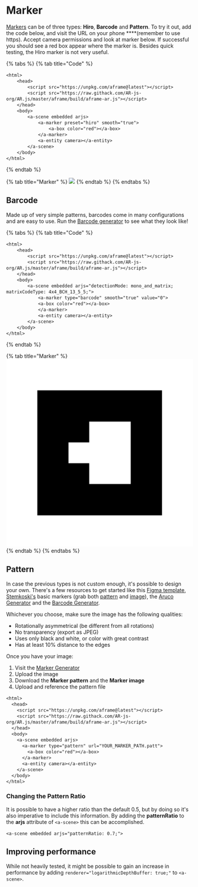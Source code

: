 # Marker

[Markers](https://ar-js-org.github.io/AR.js-Docs/marker-based/) can be of three types: **Hiro**, **Barcode** and **Pattern**. To try it out, add the code below, and visit the URL on your phone ****\(remember to use https\). Accept camera permissions and look at marker below. If successful you should see a red box appear where the marker is. Besides quick testing, the Hiro marker is not very useful.

{% tabs %}
{% tab title="Code" %}
```markup
<html>
	<head>
		<script src="https://unpkg.com/aframe@latest"></script>
		<script src="https://raw.githack.com/AR-js-org/AR.js/master/aframe/build/aframe-ar.js"></script>
	</head>
	<body>
		<a-scene embedded arjs>
			<a-marker preset="hiro" smooth="true">
				<a-box color="red"></a-box>
			</a-marker>
			<a-entity camera></a-entity>
		</a-scene>
	</body>
</html>
```
{% endtab %}

{% tab title="Marker" %}
![](https://firebasestorage.googleapis.com/v0/b/gitbook-28427.appspot.com/o/assets%2F-LFNtKzfzIWfc8anmKip%2F-MGTzViYNlUj-js9IS_4%2F-MGUZXkpAF6U_q1mp3KD%2Fhiro.jpg?alt=media&token=5f5a7d2c-8d96-46f2-b8a3-4a839e0fb8d4)
{% endtab %}
{% endtabs %}

## Barcode

Made up of very simple patterns, barcodes come in many configurations and are easy to use. Run the [Barcode generator](https://au.gmented.com/app/marker/marker.php) to see what they look like!

{% tabs %}
{% tab title="Code" %}
```markup
<html>
	<head>
		<script src="https://unpkg.com/aframe@latest"></script>
		<script src="https://raw.githack.com/AR-js-org/AR.js/master/aframe/build/aframe-ar.js"></script>
	</head>
	<body>
		<a-scene embedded arjs="detectionMode: mono_and_matrix; matrixCodeType: 4x4_BCH_13_5_5;">
			<a-marker type="barcode" smooth="true" value="0">
    		<a-box color="red"></a-box>
			</a-marker>
			<a-entity camera></a-entity>
		</a-scene>
	</body>
</html>
```
{% endtab %}

{% tab title="Marker" %}
![](../../../../.gitbook/assets/00.png)
{% endtab %}
{% endtabs %}

## Pattern

In case the previous types is not custom enough, it's possible to design your own. There's a few resources to get started like this [Figma template](https://www.figma.com/file/uZVaf3zJOGiZOpAIsOA3pT/WebAR-Pattern-Creator), [Stemkoski's](https://github.com/stemkoski) basic markers \(grab both [pattern](https://github.com/stemkoski/AR.js-examples/tree/master/data) and [image](https://github.com/stemkoski/AR.js-examples/tree/master/markers)\), the [Aruco Generator](https://chev.me/arucogen/) and the [Barcode Generator](https://www.cognex.com/resources/interactive-tools/free-barcode-generator).

Whichever you choose, make sure the image has the following qualities:

* Rotationally asymmetrical \(be different from all rotations\)
* No transparency \(export as JPEG\)
* Uses only black and white, or color with great contrast
* Has at least 10% distance to the edges

Once you have your image:

1. Visit the [Marker Generator](https://ar-js-org.github.io/AR.js/three.js/examples/marker-training/examples/generator.html)
2. Upload the image
3. Download the **Marker pattern** and the **Marker image**
4. Upload and reference the pattern file

```markup
<html>
  <head>
    <script src="https://unpkg.com/aframe@latest"></script>
    <script src="https://raw.githack.com/AR-js-org/AR.js/master/aframe/build/aframe-ar.js"></script>
  </head>
  <body>
    <a-scene embedded arjs>
      <a-marker type="pattern" url="YOUR_MARKER_PATH.patt">
        <a-box color="red"></a-box>
      </a-marker>
      <a-entity camera></a-entity>
    </a-scene>
  </body>
</html>
```

### Changing the Pattern Ratio

It is possible to have a higher ratio than the default 0.5, but by doing so it's also imperative to include this information. By adding the **patternRatio** to the **arjs** attribute of `<a-scene>` this can be accomplished.

```markup
<a-scene embedded arjs="patternRatio: 0.7;">
```

## Improving performance

While not heavily tested, it might be possible to gain an increase in performance by adding `renderer="logarithmicDepthBuffer: true;"` to  `<a-scene>`.

